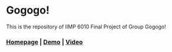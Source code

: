 # Gogogo!
This is the repository of IIMP 6010 Final Project of Group Gogogo!

### [Homepage](https://chenyingshu.github.io/gogogo/) | [Demo](https://chenyingshu.github.io/gogogo/demo) | [Video](TBD)
